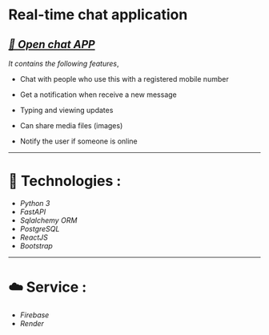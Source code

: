 # Real-time chat application

*_[🔗 Open chat APP](https://connect-friends.onrender.com/#/login)_*
---

*It contains the following features*,

- Chat with people who use this with a registered mobile number 

- Get a notification when receive a new message

- Typing and viewing updates
  
- Can share media files (images)
  
- Notify the user if someone is online

---

# 🔌 Technologies :

- *Python 3*
- *FastAPI*
- *Sqlalchemy ORM*
- *PostgreSQL*
- *ReactJS*
- *Bootstrap*

---
# ☁️ Service :
 - *Firebase*
 - *Render*
